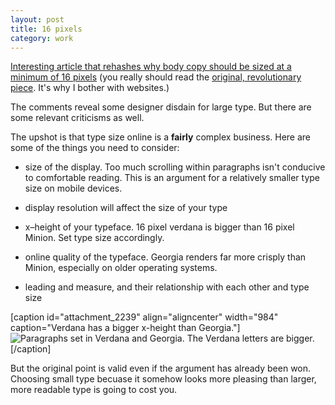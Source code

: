 ```yaml
---
layout: post
title: 16 pixels
category: work
---
```


[Interesting article that rehashes why body copy should be sized at a minimum of 16 pixels](http://www.smashingmagazine.com/2011/10/07/16-pixels-body-copy-anything-less-costly-mistake/) (you really should read the [original, revolutionary piece](http://www.informationarchitects.jp/en/100e2r/). It's why I bother with websites.)

The comments reveal some designer disdain for large type. But there are some relevant criticisms as well.

The upshot is that type size online is a **fairly** complex business. Here are some of the things you need to consider:



	
  * size of the display. Too much scrolling within paragraphs isn't conducive to comfortable reading. This is an argument for a relatively smaller type size on mobile devices.

	
  * display resolution will affect the size of your type

	
  * x–height of your typeface. 16 pixel verdana is bigger than 16 pixel Minion. Set type size accordingly.

	
  * online quality of the typeface. Georgia renders far more crisply than Minion, especially on older operating systems.

	
  * leading and measure, and their relationship with each other and type size






[caption id="attachment_2239" align="aligncenter" width="984" caption="Verdana has a bigger x-height than Georgia."]![Paragraphs set in Verdana and Georgia. The Verdana letters are bigger.](http://leonpaternoster.com/wp-content/uploads/2011/10/typesizes.jpg)[/caption]




But the original point is valid even if the argument has already been won. Choosing small type becuase it somehow looks more pleasing than larger, more readable type is going to cost you.
